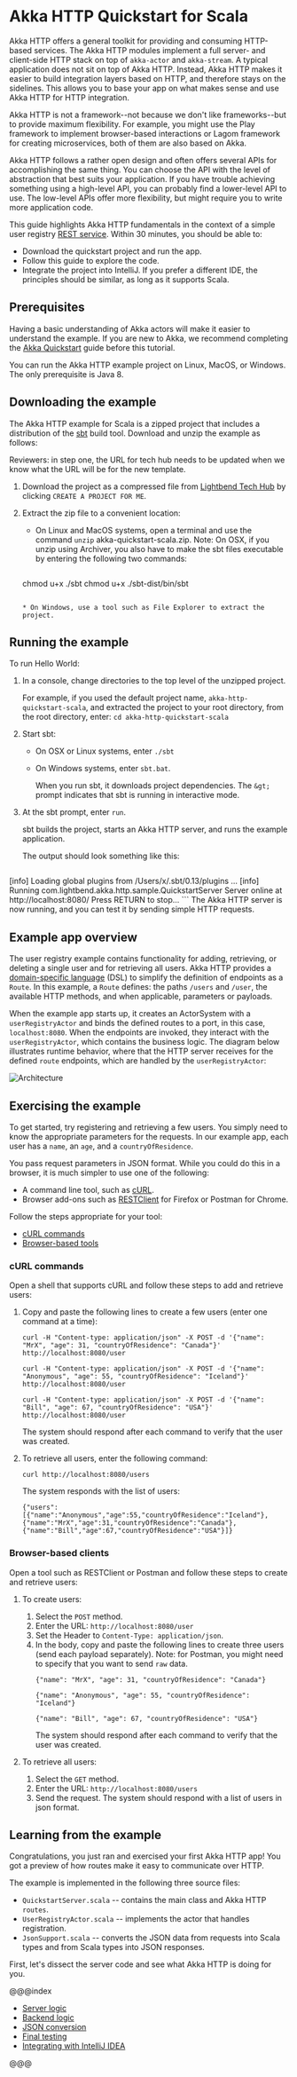 Akka HTTP Quickstart for Scala
===============================


Akka HTTP offers a general toolkit for providing and consuming HTTP-based services. The Akka HTTP modules implement a full server- and client-side HTTP stack on top of `akka-actor` and `akka-stream`. A typical application does not sit on top of Akka HTTP. Instead, Akka HTTP makes it easier to build integration layers based on HTTP, and therefore stays on the sidelines. This allows you to base your app on what makes sense and use Akka HTTP for HTTP integration.

Akka HTTP is not a framework--not because we don't like frameworks--but to provide maximum flexibility. For example, you might use the Play framework to implement browser-based interactions or Lagom framework for creating microservices, both of them are also based on Akka.

Akka HTTP follows a rather open design and often offers several APIs for accomplishing the same thing. You can choose the API with the level of abstraction that best suits your application.  If you have trouble achieving something using a high-level API, you can probably find a lower-level API to use. The low-level APIs offer more flexibility, but might require you to write more application code.

This guide highlights Akka HTTP fundamentals in the context of a simple user registry [REST service](https://en.wikipedia.org/wiki/Representational_state_transfer). Within 30 minutes, you should be able to:

* Download the quickstart project and run the app.
* Follow this guide to explore the code.
* Integrate the project into IntelliJ. If you prefer a different IDE, the principles should be similar, as long as it supports Scala.

## Prerequisites
Having a basic understanding of Akka actors will make it easier to understand the example. If you are new to Akka, we recommend completing the [Akka Quickstart](https://developer.lightbend.com/guides/akka-quickstart-scala/) guide before this tutorial.

You can run the Akka HTTP example project on Linux, MacOS, or Windows. The only prerequisite is Java 8.

## Downloading the example

The Akka HTTP example for Scala is a zipped project that includes a distribution of the [sbt](http://www.scala-sbt.org) build tool. Download and unzip the example as follows:

Reviewers: in step one, the URL for tech hub needs to be updated when we know what the URL will be for the new template.

1. Download the project as a compressed file from [Lightbend Tech Hub](http://developer.lightbend.com/start/?group=akka) by clicking `CREATE A PROJECT FOR ME`.
1. Extract the zip file to a convenient location:

   * On Linux and MacOS systems, open a terminal and use the command `unzip` akka-quickstart-scala.zip. Note: On OSX, if you unzip using Archiver, you also have to make the sbt files executable by entering the following two commands:

      ```
    chmod u+x ./sbt
    chmod u+x ./sbt-dist/bin/sbt
     ```

   * On Windows, use a tool such as File Explorer to extract the project.

## Running the example

To run Hello World:

1. In a console, change directories to the top level of the unzipped project.

   For example, if you used the default project name, `akka-http-quickstart-scala`, and extracted the project to your root directory, from the root directory, enter: `cd akka-http-quickstart-scala`

1. Start sbt:
   * On OSX or Linux systems, enter `./sbt`
   * On Windows systems, enter `sbt.bat`.

      When you run sbt, it downloads project dependencies. The `&gt;` prompt indicates that sbt is running in interactive mode.

1. At the sbt prompt, enter `run`.

      sbt builds the project, starts an Akka HTTP server, and runs the example application.

      The output should look something like this:

      ```
  [info] Loading global plugins from /Users/x/.sbt/0.13/plugins
    ...
  [info] Running com.lightbend.akka.http.sample.QuickstartServer
  Server online at http://localhost:8080/
  Press RETURN to stop...
    ```
   The Akka HTTP server is now running, and you can test it by sending simple HTTP requests.  


## Example app overview

The user registry example contains functionality for adding, retrieving, or deleting a single user and for  retrieving all users. Akka HTTP provides a [domain-specific language](https://en.wikipedia.org/wiki/Domain-specific_language) (DSL) to simplify the definition of endpoints as a `Route`. In this example, a `Route` defines: the paths  `/users` and `/user`, the available HTTP methods, and when applicable, parameters or payloads.

When the example app starts up, it creates an ActorSystem with a `userRegistryActor` and binds the defined routes to a port, in this case, `localhost:8080`. When the endpoints are invoked, they interact with the `userRegistryActor`, which contains the business logic. The diagram below illustrates runtime behavior, where  that the HTTP server receives for the defined `route` endpoints, which are handled by the `userRegistryActor`:


   ![Architecture](images/hello-akka-http.png)


## Exercising the example
To get started, try registering and retrieving a few users. You simply need to know the appropriate parameters for the requests. In our example app, each user has a  `name`, an  `age`, and a  `countryOfResidence`.

You pass request parameters in JSON format. While you could do this in a browser, it is much simpler to use one of the following:
* A command line tool, such as [cURL](https://en.wikipedia.org/wiki/CURL).
* Browser add-ons such as [RESTClient](http://restclient.net/) for Firefox or Postman for Chrome.

Follow the steps appropriate for your tool:
* [cURL commands](#cURL-commands)
* [Browser-based tools](#Browser-based-tools)

### cURL commands
Open a shell that supports cURL and follow these steps to add and retrieve users:

1. Copy and paste the following lines to create a few users (enter one command at a time):

   ```
   curl -H "Content-type: application/json" -X POST -d '{"name": "MrX", "age": 31, "countryOfResidence": "Canada"}' http://localhost:8080/user

   curl -H "Content-type: application/json" -X POST -d '{"name": "Anonymous", "age": 55, "countryOfResidence": "Iceland"}' http://localhost:8080/user

   curl -H "Content-type: application/json" -X POST -d '{"name": "Bill", "age": 67, "countryOfResidence": "USA"}' http://localhost:8080/user
   ```

   The system should respond after each command to verify that the user was created.

1. To retrieve all users, enter the following command:
   ```
   curl http://localhost:8080/users
   ```
   The system responds with the list of users:
   ```
   {"users":[{"name":"Anonymous","age":55,"countryOfResidence":"Iceland"},{"name":"MrX","age":31,"countryOfResidence":"Canada"},{"name":"Bill","age":67,"countryOfResidence":"USA"}]}
   ```

### Browser-based clients
Open a tool such as RESTClient or Postman and follow these steps to create and retrieve users:
1. To create users:
   1. Select the `POST` method.
   1. Enter the URL: `http://localhost:8080/user`
   1. Set the Header to `Content-Type: application/json`.
   1. In the body, copy and paste the following lines to create three users (send each payload separately). Note: for Postman, you might need to specify that you want to send `raw` data.
      ```
      {"name": "MrX", "age": 31, "countryOfResidence": "Canada"}

      {"name": "Anonymous", "age": 55, "countryOfResidence": "Iceland"}

      {"name": "Bill", "age": 67, "countryOfResidence": "USA"}
      ```
         The system should respond after each command to verify that the user was created.

1. To retrieve all users:
   1. Select the `GET` method.
   1. Enter the URL: `http://localhost:8080/users`
   1. Send the request.
      The system should respond with a list of users in json format.

## Learning from the example
Congratulations, you just ran and exercised your first Akka HTTP app! You got a preview of how routes make it easy to communicate over HTTP.

The example is implemented in the following three source files:

* `QuickstartServer.scala` -- contains the main class and Akka HTTP `routes`.
* `UserRegistryActor.scala` -- implements the actor that handles registration.
* `JsonSupport.scala` -- converts the JSON data from requests into Scala types and from Scala types into JSON responses.

First, let's dissect the server code and see what Akka HTTP is doing for you.




@@@index

* [Server logic](server-class.md)
* [Backend logic](backend.md)
* [JSON conversion](json.md)
* [Final testing](running-the-application.md)
* [Integrating with IntelliJ IDEA](intellij-idea.md)

@@@
